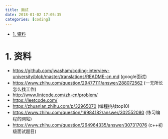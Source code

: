 ```yaml
---
title: 面试
date: 2018-01-02 17:05:35
categories: [coding]
---
```


<!-- TOC -->

- [1. 资料](#1-资料)

<!-- /TOC -->

<a id="markdown-1-资料" name="1-资料"></a>
# 1. 资料

* https://github.com/jwasham/coding-interview-university/blob/master/translations/README-cn.md (google面试)
* https://www.zhihu.com/question/29477111/answer/288072562 (一无所长怎么找工作)
* http://www.lintcode.com/zh-cn/problem/
* https://leetcode.com/
* https://zhuanlan.zhihu.com/p/32965070 (编程挑战top10)
* https://www.zhihu.com/question/19984182/answer/302552080 (练习编程的网站)
* https://www.zhihu.com/question/264964335/answer/307317076 (c++初级面试题目)
